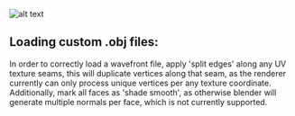 

![alt text](https://github.com/jimdox/black_box/blob/master/juno_engine/res/juno-s.png)





## Loading custom .obj files:
In order to correctly load a wavefront file, apply 'split edges' along any UV texture seams, this will duplicate vertices along that seam, as the renderer currently can only process unique vertices per any texture coordinate. Additionally, mark all faces as 'shade smooth', as otherwise blender will generate multiple normals per face, which is not currently supported.


